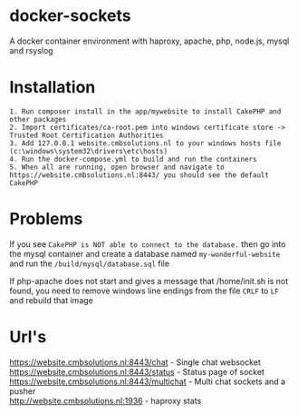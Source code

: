 # docker-sockets
A docker container environment with haproxy, apache, php, node.js, mysql and rsyslog

# Installation
```
1. Run composer install in the app/mywebsite to install CakePHP and other packages
2. Import certificates/ca-root.pem into windows certificate store -> Trusted Root Certification Authorities
3. Add 127.0.0.1 website.cmbsolutions.nl to your windows hosts file (c:\windows\system32\drivers\etc\hosts)
4. Run the docker-compose.yml to build and run the containers
5. When all are running, open browser and navigate to https://website.cmbsolutions.nl:8443/ you should see the default CakePHP
```

# Problems
If you see `CakePHP is NOT able to connect to the database.` then go into the mysql container and create a database named `my-wonderful-website` and run the `/build/mysql/database.sql` file

If php-apache does not start and gives a message that /home/init.sh is not found, you need to remove windows line endings from the file `CRLF` to `LF` and rebuild that image

# Url's
https://website.cmbsolutions.nl:8443/chat - Single chat websocket  
https://website.cmbsolutions.nl:8443/status - Status page of socket  
https://website.cmbsolutions.nl:8443/multichat - Multi chat sockets and a pusher  
http://website.cmbsolutions.nl:1936 - haproxy stats  
